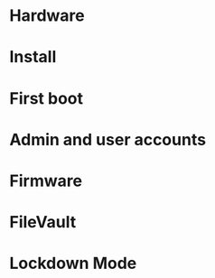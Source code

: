 # Hardware

# Install

# First boot

# Admin and user accounts

# Firmware

# FileVault

# Lockdown Mode
